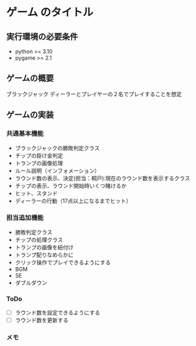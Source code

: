 # ゲーム のタイトル
## 実行環境の必要条件
* python >= 3.10
* pygame >= 2.1

## ゲームの概要
ブラックジャック
ディーラーとプレイヤーの２名でプレイすることを想定

## ゲームの実装
### 共通基本機能
* ブラックジャックの勝敗判定クラス
* チップの掛け金判定
* トランプの画像処理
* ルール説明（インフォメーション）
* ラウンド数の表示、決定(担当：桐戸):現在のラウンド数を表示するクラス
* チップの表示、ラウンド開始時いくつ賭けるか
* ヒット、スタンド
* ディーラーの行動（17点以上になるまでヒット）
### 担当追加機能
* 勝敗判定クラス
* チップの処理クラス
* トランプの画像を紐付け
* トランプ配りなめらかに
* クリック操作でプレイできるようにする
* BGM
* SE
* ダブルダウン
### ToDo
- [ ] ラウンド数を設定できるようにする
- [ ] ラウンド数を更新する
### メモ

